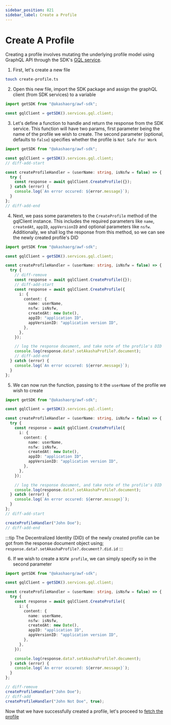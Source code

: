 ```yaml
---
sidebar_position: 821
sidebar_label: Create a Profile
---
```


# Create A Profile

Creating a profile involves mutating the underlying <span className="highlight-1">profile model</span> using GraphQL API through the SDK's [GQL service](../../data-fetching-and-mutations/sdk/services/Services.md#graphql).

1. First, let's create a new file

```bash
touch create-profile.ts
```

2. Open this new file, import the SDK package and assign the graphQL client (from SDK services) to a variable

```ts title="create-profile.ts"
import getSDK from "@akashaorg/awf-sdk";

const gqlClient = getSDK().services.gql.client;
```

3. Let's define a function to handle and return the response from the SDK service. This function will have two params, first parameter being the name of the profile we wish to create. The second parameter (optional, defaults to `false`) specifies whether the profile is `Not Safe For Work`

```ts title="create-profile.ts"
import getSDK from "@akashaorg/awf-sdk";

const gqlClient = getSDK().services.gql.client;
// diff-add-start

const createProfileHandler = (userName: string, isNsfw = false) => {
  try {
    const response = await gqlClient.CreateProfile({});
  } catch (error) {
    console.log(`An error occured: ${error.message}`);
  }
};
// diff-add-end
```

4. Next, we pass some parameters to the `CreateProfile` method of the gqlClient instance. This includes the required parameters like `name`, `createdAt`, `appID`, `appVersionID` and optional parameters like `nsfw`. Additionally, we shall log the response from this method, so we can see the newly created profile's DID

```ts title="create-profile.ts"
import getSDK from "@akashaorg/awf-sdk";

const gqlClient = getSDK().services.gql.client;

const createProfileHandler = (userName: string, isNsfw = false) => {
  try {
    // diff-remove
    const response = await gqlClient.CreateProfile({});
    // diff-add-start
    const response = await gqlClient.CreateProfile({
      i: {
        content: {
          name: userName,
          nsfw: isNsfw,
          createdAt: new Date(),
          appID: "application ID",
          appVersionID: "application version ID",
        },
      },
    });

    // log the response document, and take note of the profile's DID
    console.log(response.data?.setAkashaProfile?.document);
    // diff-add-end
  } catch (error) {
    console.log(`An error occured: ${error.message}`);
  }
};
```

5. We can now run the function, passing to it the `userName` of the profile we wish to create

```ts title="create-profile.ts"
import getSDK from "@akashaorg/awf-sdk";

const gqlClient = getSDK().services.gql.client;

const createProfileHandler = (userName: string, isNsfw = false) => {
  try {
    const response = await gqlClient.CreateProfile({
      i: {
        content: {
          name: userName,
          nsfw: isNsfw,
          createdAt: new Date(),
          appID: "application ID",
          appVersionID: "application version ID",
        },
      },
    });

    // log the response document, and take note of the profile's DID
    console.log(response.data?.setAkashaProfile?.document);
  } catch (error) {
    console.log(`An error occured: ${error.message}`);
  }
};
// diff-add-start

createProfileHandler("John Doe");
// diff-add-end
```

:::tip
The Decentralized Identity (DID) of the newly created profile can be got from the response document object using;
`response.data?.setAkashaProfile?.document?.did.id`
:::

6. If we wish to create a `NSFW profile`, we can simply specify so in the second parameter

```ts title="create-profile.ts"
import getSDK from "@akashaorg/awf-sdk";

const gqlClient = getSDK().services.gql.client;

const createProfileHandler = (userName: string, isNsfw = false) => {
  try {
    const response = await gqlClient.CreateProfile({
      i: {
        content: {
          name: userName,
          nsfw: isNsfw,
          createdAt: new Date(),
          appID: "application ID",
          appVersionID: "application version ID",
        },
      },
    });

    console.log(response.data?.setAkashaProfile?.document);
  } catch (error) {
    console.log(`An error occured: ${error.message}`);
  }
};

// diff-remove
createProfileHandler("John Doe");
// diff-add
createProfileHandler("John Not Doe", true);
```

Now that we have successfully created a profile, let's proceed to [fetch the profile](./fetch-a-profile.md)

